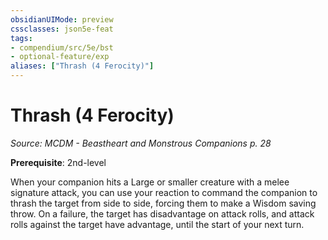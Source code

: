 ```yaml
---
obsidianUIMode: preview
cssclasses: json5e-feat
tags:
- compendium/src/5e/bst
- optional-feature/exp
aliases: ["Thrash (4 Ferocity)"]
---
```

# Thrash (4 Ferocity)
*Source: MCDM - Beastheart and Monstrous Companions p. 28*  

**Prerequisite**: 2nd-level

When your companion hits a Large or smaller creature with a melee signature attack, you can use your reaction to command the companion to thrash the target from side to side, forcing them to make a Wisdom saving throw. On a failure, the target has disadvantage on attack rolls, and attack rolls against the target have advantage, until the start of your next turn.